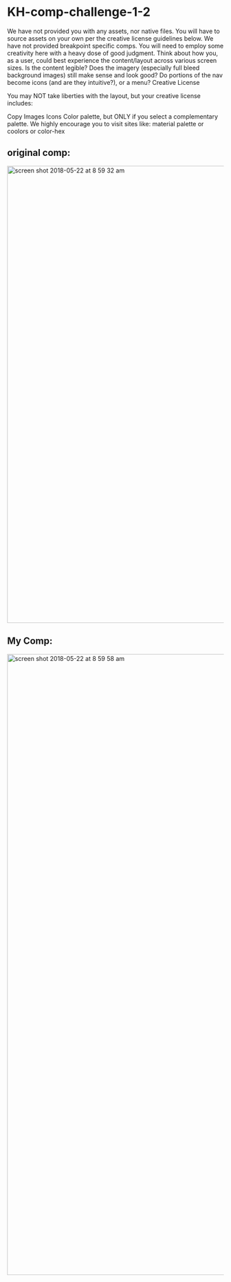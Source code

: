 # KH-comp-challenge-1-2
We have not provided you with any assets, nor native files. You will have to source assets on your own per the creative license guidelines below.
We have not provided breakpoint specific comps. You will need to employ some creativity here with a heavy dose of good judgment. Think about how you, as a user, could best experience the content/layout across various screen sizes. Is the content legible? Does the imagery (especially full bleed background images) still make sense and look good? Do portions of the nav become icons (and are they intuitive?), or a menu?
Creative License

You may NOT take liberties with the layout, but your creative license includes:

Copy
Images
Icons
Color palette, but ONLY if you select a complementary palette. We highly encourage you to visit sites like: material palette or coolors or color-hex

## original comp:
<img width="1060" alt="screen shot 2018-05-22 at 8 59 32 am" src="https://user-images.githubusercontent.com/31703511/40370968-b42d829c-5d9e-11e8-9889-e8b6a5a9250f.png">


## My Comp:

<img width="1440" alt="screen shot 2018-05-22 at 8 59 58 am" src="https://user-images.githubusercontent.com/31703511/40371045-df5fb6e2-5d9e-11e8-8c94-6b70d3980711.png">
